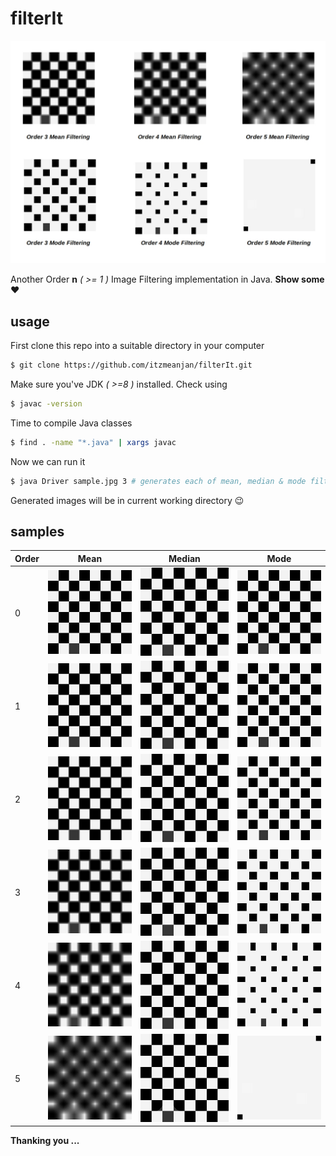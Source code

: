 # filterIt

![banner](banner.jpg)

Another Order **n** _( >= 1 )_ Image Filtering implementation in Java. **Show some** :heart:

## usage

First clone this repo into a suitable directory in your computer

```bash
$ git clone https://github.com/itzmeanjan/filterIt.git
```

Make sure you've JDK _( >=8 )_ installed. Check using

```bash
$ javac -version
```

Time to compile Java classes

```bash
$ find . -name "*.java" | xargs javac
```

Now we can run it

```bash
$ java Driver sample.jpg 3 # generates each of mean, median & mode filtered images of order 1, 2, 3
```

Generated images will be in current working directory :wink:

## samples

Order | Mean | Median | Mode
--- | --- | --- | ---
0 | ![sample_image](sample.jpg) | ![sample_image](sample.jpg) | ![sample_image](sample.jpg)
1 | ![order_1_MeanFiltered](order_1_MeanFiltered.jpg) | ![order_1_MedianFiltered](order_1_MedianFiltered.jpg) | ![order_1_ModeFiltered](order_1_ModeFiltered.jpg)
2 | ![order_2_MeanFiltered](order_2_MeanFiltered.jpg) | ![order_2_MedianFiltered](order_2_MedianFiltered.jpg) | ![order_2_ModeFiltered](order_2_ModeFiltered.jpg)
3 | ![order_3_MeanFiltered](order_3_MeanFiltered.jpg) | ![order_3_MedianFiltered](order_3_MedianFiltered.jpg) | ![order_3_ModeFiltered](order_3_ModeFiltered.jpg)
4 | ![order_4_MeanFiltered](order_4_MeanFiltered.jpg) | ![order_4_MedianFiltered](order_4_MedianFiltered.jpg) | ![order_4_ModeFiltered](order_4_ModeFiltered.jpg)
5 | ![order_5_MeanFiltered](order_5_MeanFiltered.jpg) | ![order_5_MedianFiltered](order_5_MedianFiltered.jpg) | ![order_5_ModeFiltered](order_5_ModeFiltered.jpg)


**Thanking you ...**
